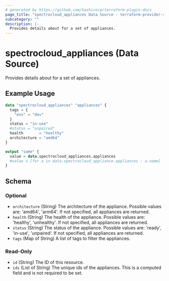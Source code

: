 ```yaml
---
# generated by https://github.com/hashicorp/terraform-plugin-docs
page_title: "spectrocloud_appliances Data Source - terraform-provider-spectrocloud"
subcategory: ""
description: |-
  Provides details about for a set of appliances.
---
```


# spectrocloud_appliances (Data Source)

Provides details about for a set of appliances.

## Example Usage

```terraform
data "spectrocloud_appliances" "appliances" {
  tags = {
    "env" = "dev"
  }
  status = "in-use"
  #status = "unpaired"
  health       = "healthy"
  architecture = "amd64"
}

output "same" {
  value = data.spectrocloud_appliances.appliances
  #value = [for a in data.spectrocloud_appliance.appliances : a.name]
}
```

<!-- schema generated by tfplugindocs -->
## Schema

### Optional

- `architecture` (String) The architecture of the appliance. Possible values are: 'amd64', 'arm64'.  If not specified, all appliances are returned.
- `health` (String) The health of the appliance. Possible values are: 'healthy', 'unhealthy'.  If not specified, all appliances are returned.
- `status` (String) The status of the appliance. Possible values are: 'ready', 'in-use', 'unpaired'.  If not specified, all appliances are returned.
- `tags` (Map of String) A list of tags to filter the appliances.

### Read-Only

- `id` (String) The ID of this resource.
- `ids` (List of String) The unique ids of the appliances. This is a computed field and is not required to be set.


